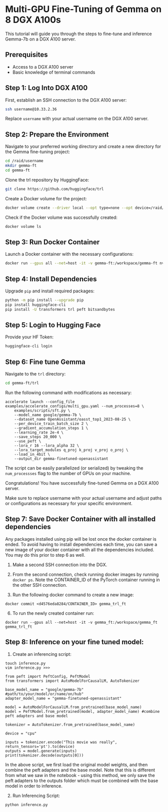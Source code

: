 # Multi-GPU Fine-Tuning of Gemma on 8 DGX A100s

This tutorial will guide you through the steps to fine-tune and inference Gemma-7b on a DGX A100 server.

## Prerequisites

- Access to a DGX A100 server
- Basic knowledge of terminal commands

## Step 1: Log Into DGX A100

First, establish an SSH connection to the DGX A100 server:

```bash
ssh username@10.33.2.36
```

Replace `username` with your actual username on the DGX A100 server.

## Step 2: Prepare the Environment

Navigate to your preferred working directory and create a new directory for the Gemma fine-tuning project:

```bash
cd /raid/username
mkdir gemma-ft
cd gemma-ft
```

Clone the trl repository by HuggingFace:

```bash
git clone https://github.com/huggingface/trl
```

Create a Docker volume for the project:

```bash
docker volume create --driver local --opt type=none --opt device=/raid/username/gemma-ft --opt o=bind gemma-ft
```

Check if the Docker volume was successfully created:

```bash
docker volume ls
```

## Step 3: Run Docker Container

Launch a Docker container with the necessary configurations:

```bash
docker run --gpus all --net=host -it -v gemma-ft:/workspace/gemma-ft nvcr.io/nvidia/pytorch:23.12-py3
```

## Step 4: Install Dependencies

Upgrade `pip` and install required packages:

```bash
python -m pip install --upgrade pip
pip install huggingface-cli
pip install -U transformers trl peft bitsandbytes
```

## Step 5: Login to Hugging Face

Provide your HF Token:

```bash
huggingface-cli login
```

## Step 6: Fine tune Gemma

Navigate to the `trl` directory:

```bash
cd gemma-ft/trl
```

Run the following command with modifications as necessary: 

```
accelerate launch --config_file examples/accelerate_configs/multi_gpu.yaml --num_processes=8 \
	examples/scripts/sft.py \
	--model_name google/gemma-7b \
	--dataset_name OpenAssistant/oasst_top1_2023-08-25 \
	--per_device_train_batch_size 2 \
	--gradient_accumulation_steps 1 \
	--learning_rate 2e-4 \
	--save_steps 20_000 \
	--use_peft \
	--lora_r 16 --lora_alpha 32 \
	--lora_target_modules q_proj k_proj v_proj o_proj \
	--load_in_4bit \
	--output_dir gemma-finetuned-openassistant
```

The script can be easily parallelized (or serialized) by tweaking the ```num_processses``` flag to the number of GPUs on your machine. 

Congratulations! You have successfully fine-tuned Gemma on a DGX A100 server.

Make sure to replace username with your actual username and adjust paths or configurations as necessary for your specific environment.

## Step 7: Save Docker Container with all installed dependencies

Any packages installed using pip will be lost once the docker container is ended. To avoid having to install dependencies each time, you can save a new image of your docker container with all the dependencies included. You may do this prior to step 6 as well. 

1. Make a second SSH connection into the DGX.

2. From the second connection, check running docker images by running `docker ps`. Note the CONTAINER_ID of the PyTorch container running in the other SSH connection.

5. Run the following docker command to create a new image:
```
docker commit <d4576eda8284/CONTAINER_ID> gemma_trl_ft
```

6. To run the newly created container run:
```
docker run --gpus all --net=host -it -v gemma_ft:/workspace/gemma_ft gemma_trl_ft
```
## Step 8: Inference on your fine tuned model: 

1. Create an inferencing script:

```
touch inference.py
vim inference.py >>>

from peft import PeftConfig, PeftModel
from transformers import AutoModelForCausalLM, AutoTokenizer

base_model_name = "google/gemma-7b" #path/to/your/model/or/name/on/hub"
adapter_model_name = "gemma-finetuned-openassistant"

model = AutoModelForCausalLM.from_pretrained(base_model_name)
model = PeftModel.from_pretrained(model, adapter_model_name) #combine peft adapters and base model

tokenizer = AutoTokenizer.from_pretrained(base_model_name)

device = "cpu"

inputs = tokenizer.encode("This movie was really", return_tensors='pt').to(device)
outputs = model.generate(inputs)
print(tokenizer.decode(outputs[0]))
```

In the above script, we first load the original model weights, and then combine the peft adapters and the base model. Note that this is different from what we saw in the notebook - using this method, we only save the peft adapters to the outputs folder which must be combined with the base model in order to inference. 

2. Run Inferencing Script:

```
python inference.py
```
